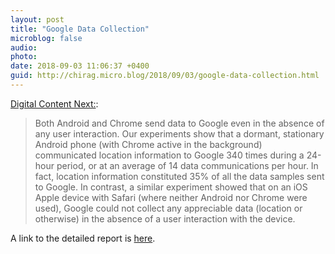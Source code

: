 ```yaml
---
layout: post
title: "Google Data Collection"
microblog: false
audio: 
photo: 
date: 2018-09-03 11:06:37 +0400
guid: http://chirag.micro.blog/2018/09/03/google-data-collection.html
---
```

[Digital Content Next:](https://digitalcontentnext.org/blog/2018/08/21/google-data-collection-research/):

> Both Android and Chrome send data to Google even in the absence of any user interaction. Our experiments show that a dormant, stationary Android phone (with Chrome active in the background) communicated location information to Google 340 times during a 24-hour period, or at an average of 14 data communications per hour. In fact, location information constituted 35% of all the data samples sent to Google. In contrast, a similar experiment showed that on an iOS Apple device with Safari (where neither Android nor Chrome were used), Google could not collect any appreciable data (location or otherwise) in the absence of a user interaction with the device.

A link to the detailed report is [here](https://digitalcontentnext.org/wp-content/uploads/2018/08/DCN-Google-Data-Collection-Paper.pdf).
